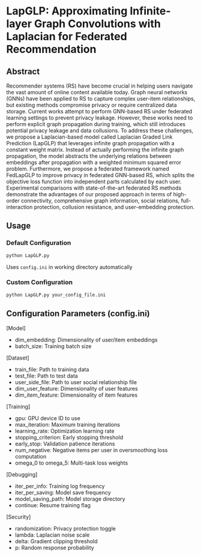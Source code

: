 # LapGLP: Approximating Infinite-layer Graph Convolutions with Laplacian for Federated Recommendation

## Abstract
Recommender systems (RS) have become crucial in helping users navigate the vast amount of online content available today. 
Graph neural networks (GNNs) have been applied to RS to capture complex user-item relationships, but existing methods compromise privacy or require centralized data storage.
Current works attempt to perform GNN-based RS under federated learning settings to prevent privacy leakage.
However, these works need to perform explicit graph propagation during training, which still introduces potential privacy leakage and data collusions.
To address these challenges, we propose a Laplacian-based model called Laplacian Graded Link Prediction (LapGLP) that leverages infinite graph propagation with a constant weight matrix.
Instead of actually performing the infinite graph propagation, the model abstracts the underlying relations between embeddings after propagation with a weighted minimum squared error problem.
Furthermore, we propose a federated framework named FedLapGLP to improve privacy in federated GNN-based RS, which splits the objective loss function into independent parts calculated by each user.
Experimental comparisons with state-of-the-art federated RS methods demonstrate the advantages of our proposed approach in terms of high-order connectivity, comprehensive graph information, social relations, full-interaction protection, collusion resistance, and user-embedding protection.

## Usage
### Default Configuration
```bash
python LapGLP.py
```
Uses `config.ini` in working directory automatically
### Custom Configuration
```bash
python LapGLP.py your_config_file.ini
```
## Configuration Parameters (config.ini)
[Model]
- dim_embedding: Dimensionality of user/item embeddings
- batch_size: Training batch size

[Dataset]
- train_file: Path to training data
- test_file: Path to test data
- user_side_file: Path to user social relationship file
- dim_user_feature: Dimensionality of user features
- dim_item_feature: Dimensionality of item features

[Training]
- gpu: GPU device ID to use
- max_iteration: Maximum training iterations
- learning_rate: Optimization learning rate
- stopping_criterion: Early stopping threshold
- early_stop: Validation patience iterations
- num_negative: Negative items per user in oversmoothing loss computation
- omega_0 to omega_5: Multi-task loss weights

[Debugging]
- iter_per_info: Training log frequency
- iter_per_saving: Model save frequency
- model_saving_path: Model storage directory
- continue: Resume training flag
  
[Security]
- randomization: Privacy protection toggle
- lambda: Laplacian noise scale
- delta: Gradient clipping threshold
- p: Random response probability
